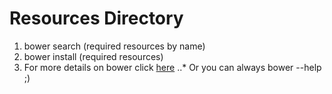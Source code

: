 # Resources Directory
1. bower search (required resources by name)
2. bower install (required resources)
2. For more details on bower click [here](bower.io)
..* Or you can always bower --help ;)
